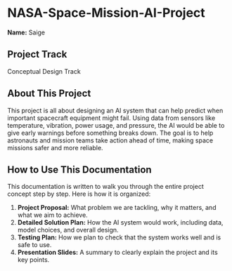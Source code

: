 # NASA-Space-Mission-AI-Project
**Name:** Saige

## Project Track  
Conceptual Design Track

## About This Project  
This project is all about designing an AI system that can help predict when important spacecraft equipment might fail. Using data from sensors like temperature, vibration, power usage, and pressure, the AI would be able to give early warnings before something breaks down. The goal is to help astronauts and mission teams take action ahead of time, making space missions safer and more reliable.

## How to Use This Documentation  
This documentation is written to walk you through the entire project concept step by step. Here is how it is organized:

1. **Project Proposal:** What problem we are tackling, why it matters, and what we aim to achieve.  
2. **Detailed Solution Plan:** How the AI system would work, including data, model choices, and overall design.  
3. **Testing Plan:** How we plan to check that the system works well and is safe to use.  
4. **Presentation Slides:** A summary to clearly explain the project and its key points.

